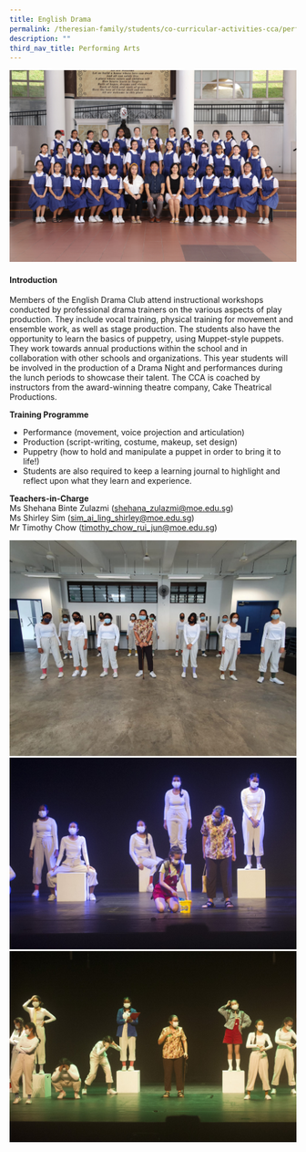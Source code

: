 ```yaml
---
title: English Drama
permalink: /theresian-family/students/co-curricular-activities-cca/performing-arts/english-drama/
description: ""
third_nav_title: Performing Arts
---
```

<img src="/images/ed1234.jpg">
<h4><strong>Introduction</strong></h4>
<p>Members of the English Drama Club attend instructional workshops conducted by professional drama trainers on the various aspects of play production. They include vocal training, physical training for movement and ensemble work, as well as stage production. The students also have the opportunity to learn the basics of puppetry, using Muppet-style puppets. They work towards annual productions within the school and in collaboration with other schools and organizations. This year students will be involved in the production of a Drama Night and performances during the lunch periods to showcase their talent. The CCA is coached by instructors from the award-winning theatre company, Cake Theatrical Productions.</p>
<p><strong>Training Programme</strong></p>
<ul>
<li>Performance (movement, voice projection and articulation)</li>
<li>Production (script-writing, costume, makeup, set design)</li>
<li>Puppetry (how to hold and manipulate a puppet in order to bring it to life!)</li>
<li>Students are also required to keep a learning journal to highlight and reflect upon what they learn and experience.</li>
</ul>

<p><strong>Teachers-in-Charge</strong><br>Ms Shehana Binte Zulazmi (<a href="mailto:shehana_zulazmi@moe.edu.sg" target="">shehana_zulazmi@moe.edu.sg</a>)<br>Ms Shirley Sim (<a href="mailto:sim_ai_ling_shirley@moe.edu.sg" target="">sim_ai_ling_shirley@moe.edu.sg</a>)<br>Mr Timothy Chow (<a href="mailto:timothy_chow_rui_jun@moe.edu.sg" target="">timothy_chow_rui_jun@moe.edu.sg</a>)</p>
<img src="/images/ed2.jpeg"><br>
<img src="/images/ed3.jpg"><br>
<img src="/images/ed4.jpg">